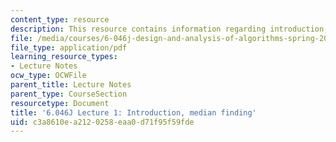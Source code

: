 ```yaml
---
content_type: resource
description: This resource contains information regarding introduction, median finding.
file: /media/courses/6-046j-design-and-analysis-of-algorithms-spring-2012/c3a8610ea2120258eaa0d71f95f59fde_MIT6_046JS12_lec01.pdf
file_type: application/pdf
learning_resource_types:
- Lecture Notes
ocw_type: OCWFile
parent_title: Lecture Notes
parent_type: CourseSection
resourcetype: Document
title: '6.046J Lecture 1: Introduction, median finding'
uid: c3a8610e-a212-0258-eaa0-d71f95f59fde
---
```

